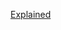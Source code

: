 [Explained](https://leetcode.com/problems/word-ladder-ii/discuss/1358803/Word-Ladder-II-No-TLE-oror-With-Approach-oror-Using-BFS)